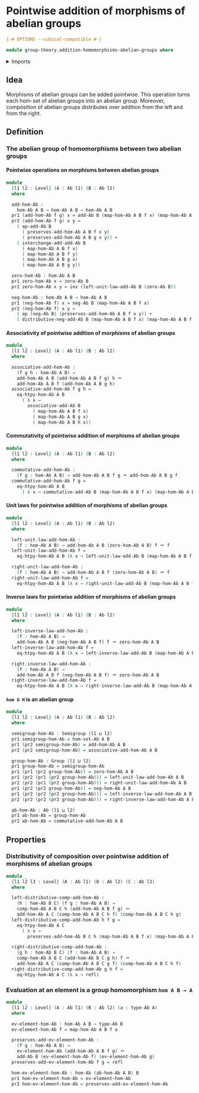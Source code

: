# Pointwise addition of morphisms of abelian groups

```agda
{-# OPTIONS --cubical-compatible #-}

module group-theory.addition-homomorphisms-abelian-groups where
```

<details><summary>Imports</summary>

```agda
open import foundation.action-on-identifications-functions
open import foundation.dependent-pair-types
open import foundation.identity-types
open import foundation.universe-levels

open import group-theory.abelian-groups
open import group-theory.groups
open import group-theory.homomorphisms-abelian-groups
open import group-theory.semigroups
```

</details>

## Idea

Morphisms of abelian groups can be added pointwise. This operation turns each
hom-set of abelian groups into an abelian group. Moreover, composition of
abelian groups distributes over addition from the left and from the right.

## Definition

### The abelian group of homomorphisms between two abelian groups

#### Pointwise operations on morphisms between abelian groups

```agda
module _
  {l1 l2 : Level} (A : Ab l1) (B : Ab l2)
  where

  add-hom-Ab :
    hom-Ab A B → hom-Ab A B → hom-Ab A B
  pr1 (add-hom-Ab f g) x = add-Ab B (map-hom-Ab A B f x) (map-hom-Ab A B g x)
  pr2 (add-hom-Ab f g) x y =
    ( ap-add-Ab B
      ( preserves-add-hom-Ab A B f x y)
      ( preserves-add-hom-Ab A B g x y)) ∙
    ( interchange-add-add-Ab B
      ( map-hom-Ab A B f x)
      ( map-hom-Ab A B f y)
      ( map-hom-Ab A B g x)
      ( map-hom-Ab A B g y))

  zero-hom-Ab : hom-Ab A B
  pr1 zero-hom-Ab x = zero-Ab B
  pr2 zero-hom-Ab x y = inv (left-unit-law-add-Ab B (zero-Ab B))

  neg-hom-Ab : hom-Ab A B → hom-Ab A B
  pr1 (neg-hom-Ab f) x = neg-Ab B (map-hom-Ab A B f x)
  pr2 (neg-hom-Ab f) x y =
    ( ap (neg-Ab B) (preserves-add-hom-Ab A B f x y)) ∙
    ( distributive-neg-add-Ab B (map-hom-Ab A B f x) (map-hom-Ab A B f y))
```

#### Associativity of pointwise addition of morphisms of abelian groups

```agda
module _
  {l1 l2 : Level} (A : Ab l1) (B : Ab l2)
  where

  associative-add-hom-Ab :
    (f g h : hom-Ab A B) →
    add-hom-Ab A B (add-hom-Ab A B f g) h ＝
    add-hom-Ab A B f (add-hom-Ab A B g h)
  associative-add-hom-Ab f g h =
    eq-htpy-hom-Ab A B
      ( λ x →
        associative-add-Ab B
          ( map-hom-Ab A B f x)
          ( map-hom-Ab A B g x)
          ( map-hom-Ab A B h x))
```

#### Commutativity of pointwise addition of morphisms of abelian groups

```agda
module _
  {l1 l2 : Level} (A : Ab l1) (B : Ab l2)
  where

  commutative-add-hom-Ab :
    (f g : hom-Ab A B) → add-hom-Ab A B f g ＝ add-hom-Ab A B g f
  commutative-add-hom-Ab f g =
    eq-htpy-hom-Ab A B
      ( λ x → commutative-add-Ab B (map-hom-Ab A B f x) (map-hom-Ab A B g x))
```

#### Unit laws for pointwise addition of morphisms of abelian groups

```agda
module _
  {l1 l2 : Level} (A : Ab l1) (B : Ab l2)
  where

  left-unit-law-add-hom-Ab :
    (f : hom-Ab A B) → add-hom-Ab A B (zero-hom-Ab A B) f ＝ f
  left-unit-law-add-hom-Ab f =
    eq-htpy-hom-Ab A B (λ x → left-unit-law-add-Ab B (map-hom-Ab A B f x))

  right-unit-law-add-hom-Ab :
    (f : hom-Ab A B) → add-hom-Ab A B f (zero-hom-Ab A B) ＝ f
  right-unit-law-add-hom-Ab f =
    eq-htpy-hom-Ab A B (λ x → right-unit-law-add-Ab B (map-hom-Ab A B f x))
```

#### Inverse laws for pointwise addition of morphisms of abelian groups

```agda
module _
  {l1 l2 : Level} (A : Ab l1) (B : Ab l2)
  where

  left-inverse-law-add-hom-Ab :
    (f : hom-Ab A B) →
    add-hom-Ab A B (neg-hom-Ab A B f) f ＝ zero-hom-Ab A B
  left-inverse-law-add-hom-Ab f =
    eq-htpy-hom-Ab A B (λ x → left-inverse-law-add-Ab B (map-hom-Ab A B f x))

  right-inverse-law-add-hom-Ab :
    (f : hom-Ab A B) →
    add-hom-Ab A B f (neg-hom-Ab A B f) ＝ zero-hom-Ab A B
  right-inverse-law-add-hom-Ab f =
    eq-htpy-hom-Ab A B (λ x → right-inverse-law-add-Ab B (map-hom-Ab A B f x))
```

#### `hom G H` is an abelian group

```agda
module _
  {l1 l2 : Level} (A : Ab l1) (B : Ab l2)
  where

  semigroup-hom-Ab : Semigroup (l1 ⊔ l2)
  pr1 semigroup-hom-Ab = hom-set-Ab A B
  pr1 (pr2 semigroup-hom-Ab) = add-hom-Ab A B
  pr2 (pr2 semigroup-hom-Ab) = associative-add-hom-Ab A B

  group-hom-Ab : Group (l1 ⊔ l2)
  pr1 group-hom-Ab = semigroup-hom-Ab
  pr1 (pr1 (pr2 group-hom-Ab)) = zero-hom-Ab A B
  pr1 (pr2 (pr1 (pr2 group-hom-Ab))) = left-unit-law-add-hom-Ab A B
  pr2 (pr2 (pr1 (pr2 group-hom-Ab))) = right-unit-law-add-hom-Ab A B
  pr1 (pr2 (pr2 group-hom-Ab)) = neg-hom-Ab A B
  pr1 (pr2 (pr2 (pr2 group-hom-Ab))) = left-inverse-law-add-hom-Ab A B
  pr2 (pr2 (pr2 (pr2 group-hom-Ab))) = right-inverse-law-add-hom-Ab A B

  ab-hom-Ab : Ab (l1 ⊔ l2)
  pr1 ab-hom-Ab = group-hom-Ab
  pr2 ab-hom-Ab = commutative-add-hom-Ab A B
```

## Properties

### Distributivity of composition over pointwise addition of morphisms of abelian groups

```agda
module _
  {l1 l2 l3 : Level} (A : Ab l1) (B : Ab l2) (C : Ab l3)
  where

  left-distributive-comp-add-hom-Ab :
    (h : hom-Ab B C) (f g : hom-Ab A B) →
    comp-hom-Ab A B C h (add-hom-Ab A B f g) ＝
    add-hom-Ab A C (comp-hom-Ab A B C h f) (comp-hom-Ab A B C h g)
  left-distributive-comp-add-hom-Ab h f g =
    eq-htpy-hom-Ab A C
      ( λ x →
        preserves-add-hom-Ab B C h (map-hom-Ab A B f x) (map-hom-Ab A B g x))

  right-distributive-comp-add-hom-Ab :
    (g h : hom-Ab B C) (f : hom-Ab A B) →
    comp-hom-Ab A B C (add-hom-Ab B C g h) f ＝
    add-hom-Ab A C (comp-hom-Ab A B C g f) (comp-hom-Ab A B C h f)
  right-distributive-comp-add-hom-Ab g h f =
    eq-htpy-hom-Ab A C (λ x → refl)
```

### Evaluation at an element is a group homomorphism `hom A B → A`

```agda
module _
  {l1 l2 : Level} (A : Ab l1) (B : Ab l2) (a : type-Ab A)
  where

  ev-element-hom-Ab : hom-Ab A B → type-Ab B
  ev-element-hom-Ab f = map-hom-Ab A B f a

  preserves-add-ev-element-hom-Ab :
    (f g : hom-Ab A B) →
    ev-element-hom-Ab (add-hom-Ab A B f g) ＝
    add-Ab B (ev-element-hom-Ab f) (ev-element-hom-Ab g)
  preserves-add-ev-element-hom-Ab f g = refl

  hom-ev-element-hom-Ab : hom-Ab (ab-hom-Ab A B) B
  pr1 hom-ev-element-hom-Ab = ev-element-hom-Ab
  pr2 hom-ev-element-hom-Ab = preserves-add-ev-element-hom-Ab
```
